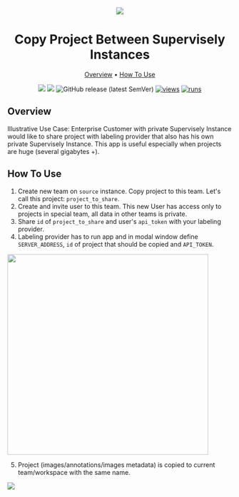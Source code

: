 <div align="center" markdown>
<img src="https://i.imgur.com/xmuBeht.png"/>

# Copy Project Between Supervisely Instances

<p align="center">
  <a href="#Overview">Overview</a> •
  <a href="#How-To-Use">How To Use</a>
</p>


[![](https://img.shields.io/badge/supervisely-ecosystem-brightgreen)](https://ecosystem.supervise.ly/apps/copy-project-between-instances)
[![](https://img.shields.io/badge/slack-chat-green.svg?logo=slack)](https://supervise.ly/slack)
![GitHub release (latest SemVer)](https://img.shields.io/github/v/release/supervisely-ecosystem/copy-project-between-instances)
[![views](https://app.supervise.ly/img/badges/views/supervisely-ecosystem/copy-project-between-instances.png)](https://supervise.ly)
[![runs](https://app.supervise.ly/img/badges/runs/supervisely-ecosystem/copy-project-between-instances.png)](https://supervise.ly)

</div>

## Overview

Illustrative Use Case: Enterprise Customer with private Supervisely Instance would like to share project with labeling provider that also has his own private Supervisely Instance. This app is useful especially when projects are huge (several gigabytes +).

## How To Use

1. Create new team on `source` instance. Copy project to this team. Let's call this project: `project_to_share`.
2. Create and invite user to this team. This new User has access only to projects in special team, all data in other teams is private.
3. Share `id` of `project_to_share` and user's `api_token` with your labeling provider.
4. Labeling provider has to run app and in modal window define `SERVER_ADDRESS`, `id` of project that should be copied and `API_TOKEN`.

<img src="https://i.imgur.com/7hdsoSU.png" width="450px"/>

5. Project (images/annotations/images metadata) is copied to current team/workspace with the same name.  

<img src="https://i.imgur.com/bBqPCZh.png"/>
